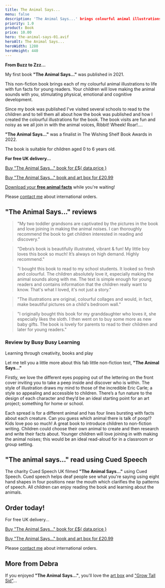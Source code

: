 ```yaml
---
title: The Animal Says...
menu: false
description: 'The Animal Says...' brings colourful animal illustrations to life with fun facts. For young readers aged 0 to 6.
priority: 1.0
product: Book
price: 10.00
hero: the-animal-says-01.avif
heroAlt: The Animal Says...
heroWidth: 1280
heroHeight: 440
---
```


**From Buzz to Zzz...**

My first book **"The Animal Says..."** was published in 2021.

This non-fiction book brings each of my colourful animal illustrations to life with fun facts for young readers. Your children will love making the animal sounds with you, stimulating physical, emotional and cognitive development.

Since my book was published I've visited several schools to read to the children and to tell them all about how the book was published and how I created the colourful illustrations for the book. The book visits are fun and noisy as we all join in with the animal voices, Ribbit! Wheek! Roar!....

**"The Animal Says..."** was a finalist in The Wishing Shelf Book Awards in 2022.

The book is suitable for children aged 0 to 6 years old.

**For free UK delivery...**

<p><a href="https://www.paypal.com/ncp/payment/VLUE8E4BHC3H8" class="button">Buy "The Animal Says..." book for &pound;${ data.price }</a></p>

<p><a href="https://www.paypal.com/ncp/payment/Z4S7KSQRVJWA4" class="button">Buy "The Animal Says..." book and art box for &pound;20.99</a></p>

[Download your **free animal facts**](--ROOT--download/animal-facts.pdf) while you're waiting!

Please [contact me](--ROOT--about/) about international orders.


## "The Animal Says..." reviews

> "My two toddler grandsons are captivated by the pictures in the book and love joining in making the animal noises. I can thoroughly recommend the book to get children interested in reading and discovery."

> "Debra’s book is beautifully illustrated, vibrant & fun! My little boy loves this book so much! It’s always on high demand. Highly recommend."

> "I bought this book to read to my school students. It looked so fresh and colourful. The children absolutely love it, especially making the animal sounds along with me. The text is simple enough for young readers and contains information that the children really want to know. That's what I loved, it's not just a story."

> "The illustrations are original, colourful collages and would, in fact, make beautiful pictures on a child's bedroom wall."

> "I originally bought this book for my granddaughter who loves it, she especially likes the sloth. I then went on to buy some more as new baby gifts. The book is lovely for parents to read to their children and later for young readers."


### Review by Busy Busy Learning

Learning through creativity, books and play

Let me tell you a little more about this fab little non-fiction text, **"The Animal Says..."**

Firstly, we love the different eyes popping out of the lettering on the front cover inviting you to take a peep inside and discover who is within. The style of illustration draws my mind to those of the incredible Eric Carle; a style so appealing and accessible to children. There’s a fun nature to the design of each character and they’d be an ideal starting point for an art project; something for home or school.

Each spread is for a different animal and has four lines bursting with facts about each creature. Can you guess which animal there is talk of poop!? Kids love poo so much! A great book to introduce children to non-fiction writing. Children could choose their own animal to create and then research and write their facts about. Younger children will love joining in with making the animal noises; this would be an ideal read-aloud for in a classroom or group setting.


## "The animal says..." read using Cued Speech

The charity Cued Speech UK filmed **"The Animal Says..."** using Cued Speech. Cued speech helps deaf people see what you're saying using eight hand shapes in four positions near the mouth which clarifies the lip patterns of speech. All children can enjoy reading the book and learning about the animals.

<youtube-lite video="_3DkEb-rE_8"></youtube-lite>


## Order today!

For free UK delivery...

<p><a href="https://www.paypal.com/ncp/payment/VLUE8E4BHC3H8" class="button">Buy "The Animal Says..." book for &pound;${ data.price }</a></p>

<p><a href="https://www.paypal.com/ncp/payment/Z4S7KSQRVJWA4" class="button">Buy "The Animal Says..." book and art box for &pound;20.99</a></p>

Please [contact me](--ROOT--about/) about international orders.


## More from Debra

If you enjoyed **"The Animal Says..."**, you'll love the [art box](--ROOT--kits/the-animal-says-art-box/) and ["Grow Tall Sid"](--ROOT--books/grow-tall-sid/)...
